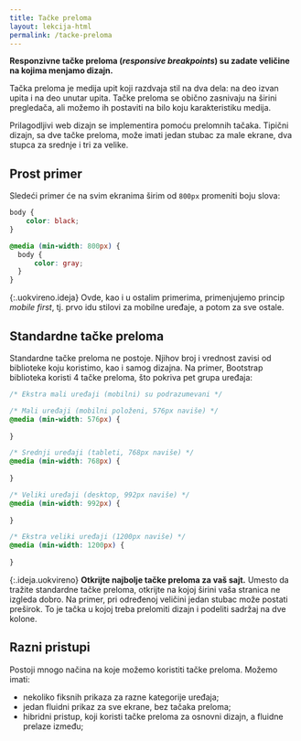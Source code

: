 ```yaml
---
title: Tačke preloma
layout: lekcija-html
permalink: /tacke-preloma
---
```


**Responzivne tačke preloma (*responsive breakpoints*) su zadate veličine na kojima menjamo dizajn.**

Tačka preloma je medija upit koji razdvaja stil na dva dela: na deo izvan upita i na deo unutar upita. Tačke preloma se obično zasnivaju na širini pregledača, ali možemo ih postaviti na bilo koju karakteristiku medija. 

Prilagodljivi web dizajn se implementira pomoću prelomnih tačaka. Tipični dizajn, sa dve tačke preloma, može imati jedan stubac za male ekrane, dva stupca za srednje i tri za velike.

## Prost primer

Sledeći primer će na svim ekranima širim od `800px` promeniti boju slova:

```css
body {
    color: black;
}

@media (min-width: 800px) {
  body {
      color: gray;
  }
}
```

{:.uokvireno.ideja}
Ovde, kao i u ostalim primerima, primenjujemo princip *mobile first*, tj. prvo idu stilovi za mobilne uređaje, a potom za sve ostale.

## Standardne tačke preloma

Standardne tačke preloma ne postoje. Njihov broj i vrednost zavisi od biblioteke koju koristimo, kao i samog dizajna. Na primer, Bootstrap biblioteka koristi 4 tačke preloma, što pokriva pet grupa uređaja:

```css
/* Ekstra mali uređaji (mobilni) su podrazumevani */

/* Mali uređaji (mobilni položeni, 576px naviše) */
@media (min-width: 576px) { 
    
}

/* Srednji uređaji (tableti, 768px naviše) */
@media (min-width: 768px) {
    
}

/* Veliki uređaji (desktop, 992px naviše) */
@media (min-width: 992px) {
    
}

/* Ekstra veliki uređaji (1200px naviše) */
@media (min-width: 1200px) {
    
}
```

{:.ideja.uokvireno}
**Otkrijte najbolje tačke preloma za vaš sajt.** Umesto da tražite standardne tačke preloma, otkrijte na kojoj širini vaša stranica ne izgleda dobro. Na primer, pri određenoj veličini jedan stubac može postati preširok. To je tačka u kojoj treba prelomiti dizajn i podeliti sadržaj na dve kolone.

## Razni pristupi

Postoji mnogo načina na koje možemo koristiti tačke preloma. Možemo imati:
- nekoliko fiksnih prikaza za razne kategorije uređaja;
- jedan fluidni prikaz za sve ekrane, bez tačaka preloma; 
- hibridni pristup, koji koristi tačke preloma za osnovni dizajn, a fluidne prelaze između;
